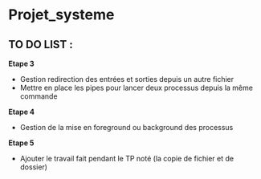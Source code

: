 # Projet_systeme

## TO DO LIST :

**Etape 3**

- Gestion redirection des entrées et sorties depuis un autre fichier
- Mettre en place les pipes pour lancer deux processus depuis la même commande

**Etape 4**

- Gestion de la mise en foreground ou background des processus

**Etape 5**

- Ajouter le travail fait pendant le TP noté (la copie de fichier et de dossier)
